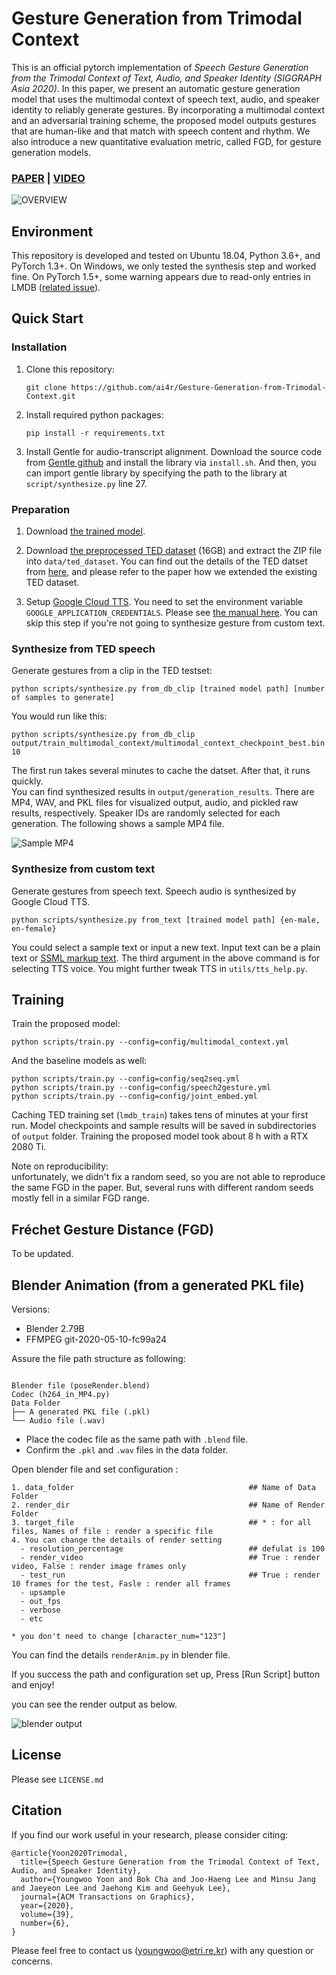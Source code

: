 # Gesture Generation from Trimodal Context

This is an official pytorch implementation of *Speech Gesture Generation from the Trimodal Context of Text, Audio, and Speaker Identity (SIGGRAPH Asia 2020)*. In this paper, we present an automatic gesture generation model that uses the multimodal context of speech text, audio, and speaker identity to reliably generate gestures. By incorporating a multimodal context and an adversarial training scheme, the proposed model outputs gestures that are human-like and that match with speech content and rhythm. We also introduce a new quantitative evaluation metric, called FGD, for gesture generation models.

### [PAPER](https://arxiv.org/abs/2009.02119) | [VIDEO](https://youtu.be/2nDaBHUWpC0)

![OVERVIEW](.github/overview.jpg)

## Environment

This repository is developed and tested on Ubuntu 18.04, Python 3.6+, and PyTorch 1.3+. On Windows, we only tested the synthesis step and worked fine. On PyTorch 1.5+, some warning appears due to read-only entries in LMDB ([related issue](https://github.com/pytorch/pytorch/issues/37581)).

## Quick Start

### Installation

1. Clone this repository:
   ```
   git clone https://github.com/ai4r/Gesture-Generation-from-Trimodal-Context.git
   ```

0. Install required python packages:
   ```
   pip install -r requirements.txt
   ```

0. Install Gentle for audio-transcript alignment. Download the source code from [Gentle github](https://github.com/lowerquality/gentle) and install the library via `install.sh`. And then, you can import gentle library by specifying the path to the library at `script/synthesize.py` line 27.


### Preparation

1. Download [the trained model](https://kaistackr-my.sharepoint.com/:u:/g/personal/zeroyy_kaist_ac_kr/EdLj1u3V031Jm0YVJvM_O48BUpw2pBedu7LzLBS0YCB7SA).

0. Download [the preprocessed TED dataset](https://kaistackr-my.sharepoint.com/:u:/g/personal/zeroyy_kaist_ac_kr/EYAPLf8Hvn9Oq9GMljHDTK4BRab7rl9hAOcnjkriqL8qSg) (16GB) and extract the ZIP file into `data/ted_dataset`. You can find out the details of the TED datset from [here](https://github.com/youngwoo-yoon/youtube-gesture-dataset), and please refer to the paper how we extended the existing TED dataset.

0. Setup [Google Cloud TTS](https://cloud.google.com/text-to-speech). You need to set the environment variable `GOOGLE_APPLICATION_CREDENTIALS`. Please see [the manual here](https://cloud.google.com/docs/authentication/getting-started). You can skip this step if you're not going to synthesize gesture from custom text.


### Synthesize from TED speech

Generate gestures from a clip in the TED testset: 

```
python scripts/synthesize.py from_db_clip [trained model path] [number of samples to generate]
```

You would run like this:

```
python scripts/synthesize.py from_db_clip output/train_multimodal_context/multimodal_context_checkpoint_best.bin 10
```

The first run takes several minutes to cache the datset. After that, it runs quickly.   
You can find synthesized results in `output/generation_results`. There are MP4, WAV, and PKL files for visualized output, audio, and pickled raw results, respectively. Speaker IDs are randomly selected for each generation. The following shows a sample MP4 file.

![Sample MP4](.github/sample.gif)


### Synthesize from custom text

Generate gestures from speech text. Speech audio is synthesized by Google Cloud TTS.

```
python scripts/synthesize.py from_text [trained model path] {en-male, en-female}
```

You could select a sample text or input a new text. Input text can be a plain text or [SSML markup text](https://cloud.google.com/text-to-speech/docs/ssml). The third argument in the above command is for selecting TTS voice. You might further tweak TTS in `utils/tts_help.py`.
 

## Training

Train the proposed model:
```
python scripts/train.py --config=config/multimodal_context.yml
```

And the baseline models as well:

```
python scripts/train.py --config=config/seq2seq.yml
python scripts/train.py --config=config/speech2gesture.yml
python scripts/train.py --config=config/joint_embed.yml 
```

Caching TED training set (`lmdb_train`) takes tens of minutes at your first run. Model checkpoints and sample results will be saved in subdirectories of `output` folder. Training the proposed model took about 8 h with a RTX 2080 Ti.

Note on reproducibility:  
unfortunately, we didn't fix a random seed, so you are not able to reproduce the same FGD in the paper. But, several runs with different random seeds mostly fell in a similar FGD range.

## Fréchet Gesture Distance (FGD)

To be updated.

## Blender Animation (from a generated PKL file)

Versions:

* Blender 2.79B 
* FFMPEG git-2020-05-10-fc99a24 

Assure the file path structure as following:


```

Blender file (poseRender.blend)
Codec (h264_in_MP4.py)
Data Folder 
├── A generated PKL file (.pkl)
└── Audio file (.wav)
```
- Place the codec file as the same path with `.blend` file.
- Confirm the `.pkl` and `.wav` files in the data folder. 


Open blender file and set configuration :



```
1. data_folder                                       ## Name of Data Folder 
2. render_dir                                        ## Name of Render Folder
3. target_file                                       ## * : for all files, Names of file : render a specific file
4. You can change the details of render setting 
  - resolution_percentage                            ## defulat is 100
  - render_video                                     ## True : render video, False : render image frames only
  - test_run                                         ## True : render 10 frames for the test, Fasle : render all frames
  - upsample
  - out_fps 
  - verbose 
  - etc

* you don't need to change [character_num="123"]
```

You can find the details `renderAnim.py` in blender file.

If you success the path and configuration set up, 
Press [Run Script] button and enjoy! 


you can see the render output as below.


![blender output](.github/ot.gif)



## License

Please see `LICENSE.md`


## Citation

If you find our work useful in your research, please consider citing:

```
@article{Yoon2020Trimodal,
  title={Speech Gesture Generation from the Trimodal Context of Text, Audio, and Speaker Identity},
  author={Youngwoo Yoon and Bok Cha and Joo-Haeng Lee and Minsu Jang and Jaeyeon Lee and Jaehong Kim and Geehyuk Lee},
  journal={ACM Transactions on Graphics},
  year={2020},
  volume={39},
  number={6},
}
```

Please feel free to contact us (youngwoo@etri.re.kr) with any question or concerns.
